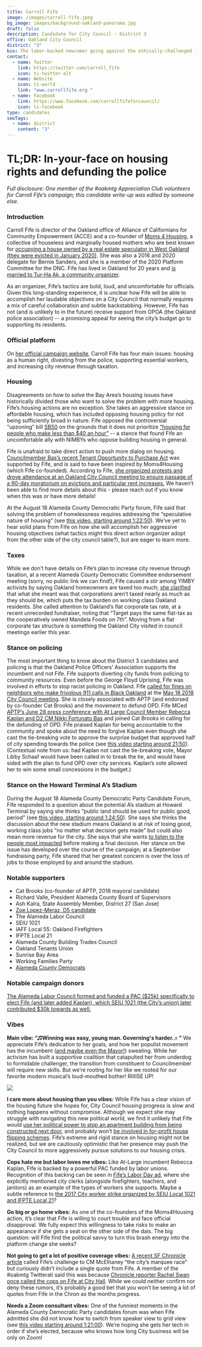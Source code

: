 ```yaml
---
title: Carroll Fife
image: /images/carroll-fife.jpeg
bg_image: images/background-oakland-panorama.jpg
draft: false
description: Candidate for City Council - District 3
office: Oakland City Council
district: "3"
bio: The labor-backed newcomer going against the ethically-challenged incumbent
contact:
  - name: Twitter
    link: https://twitter.com/carroll_fife
    icon: ti-twitter-alt
  - name: Website
    icon: ti-world
    link: "www.carrollfife.org "
  - name: Facebook
    link: https://www.facebook.com/carrollfifeforcouncil/
    icon: ti-facebook
type: candidates
seoTags:
  - name: district
    content: "3"
---
```

# TL;DR: In-your-face on housing rights and defunding the police

*Full disclosure: One member of the #oakmtg Appreciation Club volunteers for Carroll Fife’s campaign; this candidate write-up was edited by someone else.*

### Introduction

Carroll Fife is director of the Oakland office of Alliance of Californians for Community Empowerment (ACCE) and a co-founder of [Moms 4 Housing](https://moms4housing.org/aboutm4h), a collective of houseless and marginally housed mothers who are best known for [occupying a house owned by a real estate speculator in West Oakland (they were evicted in January 2020)](https://www.nytimes.com/2020/01/15/us/oakland-homeless-eviction.html). She was also a 2016 and 2020 delegate for Bernie Sanders, and she is a member of the 2020 Platform Committee for the DNC. Fife has lived in Oakland for 20 years and [is married to Tur-Ha Ak, a community organizer](https://www.vogue.com/article/moms-4-housing).

As an organizer, Fife’s tactics are bold, loud, and uncomfortable for officials. Given this long-standing experience, it is unclear how Fife will be able to accomplish her laudable objectives on a City Council that normally requires a mix of careful collaboration and subtle backstabbing. However, Fife has not (and is unlikely to in the future) receive support from OPOA (the Oakland police association) -- a promising appeal for seeing the city’s budget go to supporting its residents.

### Official platform

On [her official campaign website](https://www.carrollfife.org/platform), Carroll Fife has four main issues: housing as a human right, divesting from the police, supporting essential workers, and increasing city revenue through taxation.

### Housing

Disagreements on how to solve the Bay Area’s housing issues have historically divided those who want to solve the problem with more housing. Fife’s housing actions are no exception. She takes an aggressive stance on affordable housing, which has included opposing housing policy for not being sufficiently broad in nature. Fife opposed the controversial “upzoning” bill [SB50](<https://en.wikipedia.org/wiki/California_Senate_Bill_50_(2019)#:~:text=California%20Senate%20Bill%2050%20(SB,four%2Dplex%20residential%20zoning%20statewide.>) on the grounds that it does not prioritize [“housing for people who make less than $40 an hour”](https://www.courthousenews.com/new-california-housing-bill-gives-cities-more-zoning-flexibility/) -- a stance that found Fife an uncomfortable ally with NIMBYs who oppose building housing in general.

Fife is unafraid to take direct action to push more dialog on housing. [Councilmember Bas’s recent Tenant Opportunity to Purchase Act](https://www.mercurynews.com/2020/01/30/oakland-councilwoman-to-introduce-moms-4-housing-inspired-ordinance/) was supported by Fife, and is said to have been inspired by Moms4Housing (which Fife co-founded). According to Fife, [she organized protests and drove attendance at an Oakland City Council meeting to ensure passage of a 90-day moratorium on evictions and particular rent increases.](http://www.creatingfreedommovements.org/carroll-fife.html) We haven’t been able to find more details about this - please reach out if you know when this was or have more details!

At the August 18 Alameda County Democratic Party forum, Fife said that solving the problem of homelessness requires addressing the “speculative nature of housing” (see [this video, starting around 1:22:50](https://www.facebook.com/acdemocrats/videos/1266703727012996)). We’ve yet to hear solid plans from Fife on how she will accomplish her aggressive housing objectives (what tactics might this direct action organizer adopt from the other side of the city council table?), but are eager to learn more.

### Taxes

While we don’t have details on Fife’s plan to increase city revenue through taxation, at a recent Alameda County Democratic Committee endorsement meeting (sorry, no public link we can find!), Fife caused a stir among YIMBY activists by saying Oakland homeowners are taxed too much; [she clarified](https://twitter.com/carroll_fife/status/1304869317146673152) that what she meant was that corporations aren’t taxed nearly as much as they should be, which puts the tax burden on working class Oakland residents. She called attention to Oakland’s flat corporate tax rate, at a recent unrecorded fundraiser, noting that “Target pays the same flat-tax as the cooperatively owned Mandela Foods on 7th”. Moving from a flat corporate tax structure is something the Oakland City visited in council meetings earlier this year.

### Stance on policing

The most important thing to know about the District 3 candidates and policing is that the Oakland Police Officers’ Association supports the incumbent and not Fife. Fife supports diverting city funds from policing to community resources. Even before the George Floyd Uprising, Fife was involved in efforts to stop racist policing in Oakland. Fife [called for fines on neighbors who make frivolous 911 calls in Black Oakland](https://twitter.com/hyphy_republic/status/996558174076321792) at the [May 18 2018 City Council meeting](https://oakland.legistar.com/MeetingDetail.aspx?ID=605708&GUID=37924418-459C-42EF-8A86-7950D0B91ACC&Options=info%7C&Search=). She is closely associated with APTP (and endorsed by co-founder Cat Brooks) and the movement to defund OPD. Fife MCed [APTP’s June 28 press conference with At Large Council Member Rebecca Kaplan and D2 CM Nikki Fortunato Bas](https://www.pscp.tv/w/1jMKgXzDkDlGL) and joined Cat Brooks in calling for the defunding of OPD. Fife praised Kaplan for being accountable to the community and spoke about the need to forgive Kaplan even though she cast the tie-breaking vote to approve the surprise budget that approved half of city spending towards the police (see [this video starting around 21:50](https://www.pscp.tv/w/1jMKgXzDkDlGL)). (Contextual note from us: had Kaplan not cast the tie-breaking vote, Mayor Libby Schaaf would have been called in to break the tie, and would have sided with the plan to fund OPD over city services. Kaplan’s vote allowed her to win some small concessions in the budget.)

### Stance on the Howard Terminal A’s Stadium

During the August 18 Alameda County Democratic Party Candidate Forum, Fife responded to a question about the potential A’s stadium at Howard Terminal by saying she thinks “public land should be used for public good, period” (see [this video, starting around 1:24:50](https://www.facebook.com/acdemocrats/videos/1266703727012996)). She says she thinks the discussion about the new stadium means Oakland is at risk of losing good, working class jobs “no matter what decision gets made” but could also mean more revenue for the city. She says that she wants [to listen to the people most impacted](https://twitter.com/carroll_fife/status/1295911048726290433?s=20) before making a final decision. Her stance on the issue has developed over the course of the campaign; at a September fundraising party, Fife shared that her greatest concern is over the loss of jobs to those employed by and around the stadium.

### Notable supporters

* Cat Brooks (co-founder of APTP, 2018 mayoral candidate)
* Richard Valle, President Alameda County Board of Supervisors
* Ash Kalra, State Assembly Member, District 27 (San Jose)
* [Zoe Lopez-Meraz, D5 candidate](https://www.oakmtg.club/candidates/zoe-lopez-meraz/)
* The Alameda Labor Council
* SEIU 1021
* IAFF Local 55: Oakland Firefighters
* IFPTE Local 21
* Alameda County Building Trades Council
* Oakland Tenants Union
* Sunrise Bay Area
* Working Families Party
* [Alameda County Democrats](https://ebcitizen.com/2020/09/16/alco-dems-give-some-incumbents-the-cold-shoulder-in-oakland-berkeley-san-leandro/)

### Notable campaign donors

[The Alameda Labor Council formed and funded a PAC ($25k) specifically to elect Fife (and later added Kaplan), which SEIU 1021 (the City’s union) later contributed $30k towards as well.](https://twitter.com/hyphy_republic/status/1301985197345316864)

### Vibes

**Main vibe: “♫Winning was easy, young man. Governing's harder.♬”** We appreciate Fife’s dedication to her goals, and how her populist movement has the incumbent ([and maybe even the Mayor!](https://twitter.com/hyphy_republic/status/1306322891122728965)) sweating. While her activism has built a supportive coalition that catapulted her from underdog to formidable challenger, the transition from constituent to Councilmember will require new skills. But we’re rooting for her like we rooted for our favorite modern musical’s loud-mouthed bother! RIIIISE UP!

![](/images/fife-meme.gif)

**I care more about housing than you vibes:** While Fife has a clear vision of the housing future she hopes for, City Council housing progress is slow and nothing happens without compromise. Although we expect she may struggle with navigating this new political world, we find it unlikely that Fife would [use her political power to stop an apartment building from being constructed next door](https://sanfrancisco.cbslocal.com/2016/06/22/scathing-grand-jury-report-finds-oakland-city-council-president-mcelhaney-broke-ethics-rules/), and probably won’t [be involved in for-profit house flipping schemes](https://www.eastbayexpress.com/oakland/west-oakland-councilmember-involved-in-house-flipping-scheme/Content?oid=4145240&showFullText=true). Fife’s extreme and rigid stance on housing might not be realized, but we are cautiously optimistic that her presence may push the City Council to more aggressively pursue solutions to our housing crisis.

**Cops hate me but labor loves me vibes:** Like At-Large incumbent Rebecca Kaplan, Fife is backed by a powerful PAC funded by labor unions. Recognition of this backing can be seen in [Fife’s Labor Day ad](https://www.youtube.com/watch?v=0WYF8R-aQQA), where she explicitly mentioned city clerks (alongside firefighters, teachers, and janitors) as an example of the types of workers she supports. Maybe a subtle reference to [the 2017 City worker strike organized by SEIU Local 1021 and IFPTE Local 21](https://www.eastbaytimes.com/2017/12/05/oakland-city-workers-go-on-strike/)?

**Go big or go home vibes:** As one of the co-founders of the Moms4Housing action, it’s clear that Fife is willing to court trouble and face official disapproval. We fully expect this willingness to take risks to make an appearance if she gets a seat on the other side of the dais. The big question: will Fife find the political savvy to turn this brash energy into the platform change she seeks?

**Not going to get a lot of positive coverage vibes:** [A recent SF Chronicle article](https://www.sfchronicle.com/bayarea/article/How-the-debate-about-police-reform-could-remake-15447760.php) called Fife’s challenge to CM McElhaney “the city’s marquee race” but curiously didn’t include a single quote from Fife. A member of the #oakmtg Twitterati said this was because [Chronicle reporter Rachel Swan once called the cops on Fife at City Hall](https://twitter.com/sassmasterdeane/status/1289350198049665024). While we could neither confirm nor deny these rumors, it’s probably a good bet that you won’t be seeing a lot of quotes from Fife in the Chron as the months progress.

**Needs a Zoom consultant vibes:** One of the funniest moments in the Alameda County Democratic Party candidates forum was when Fife admitted she did not know how to switch from speaker view to grid view (see [this video starting around 1:21:00](https://www.facebook.com/acdemocrats/videos/1266703727012996)). We’re hoping she gets her tech in order if she’s elected, because who knows how long City business will be only on Zoom!